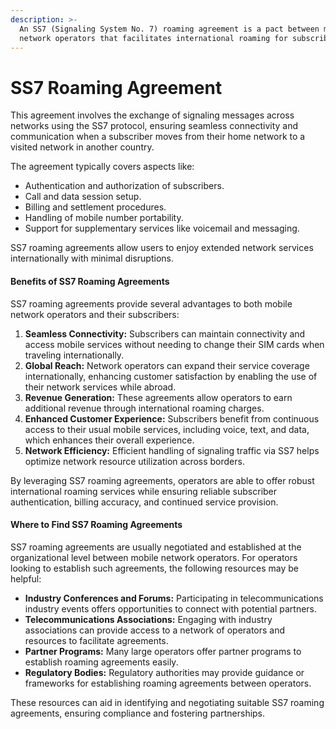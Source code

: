 ```yaml
---
description: >-
  An SS7 (Signaling System No. 7) roaming agreement is a pact between mobile
  network operators that facilitates international roaming for subscribers.
---
```


# SS7 Roaming Agreement

This agreement involves the exchange of signaling messages across networks using the SS7 protocol, ensuring seamless connectivity and communication when a subscriber moves from their home network to a visited network in another country.

The agreement typically covers aspects like:

* Authentication and authorization of subscribers.
* Call and data session setup.
* Billing and settlement procedures.
* Handling of mobile number portability.
* Support for supplementary services like voicemail and messaging.

SS7 roaming agreements allow users to enjoy extended network services internationally with minimal disruptions.

#### Benefits of SS7 Roaming Agreements

SS7 roaming agreements provide several advantages to both mobile network operators and their subscribers:

1. **Seamless Connectivity:** Subscribers can maintain connectivity and access mobile services without needing to change their SIM cards when traveling internationally.
2. **Global Reach:** Network operators can expand their service coverage internationally, enhancing customer satisfaction by enabling the use of their network services while abroad.
3. **Revenue Generation:** These agreements allow operators to earn additional revenue through international roaming charges.
4. **Enhanced Customer Experience:** Subscribers benefit from continuous access to their usual mobile services, including voice, text, and data, which enhances their overall experience.
5. **Network Efficiency:** Efficient handling of signaling traffic via SS7 helps optimize network resource utilization across borders.

By leveraging SS7 roaming agreements, operators are able to offer robust international roaming services while ensuring reliable subscriber authentication, billing accuracy, and continued service provision.

#### Where to Find SS7 Roaming Agreements

SS7 roaming agreements are usually negotiated and established at the organizational level between mobile network operators. For operators looking to establish such agreements, the following resources may be helpful:

* **Industry Conferences and Forums:** Participating in telecommunications industry events offers opportunities to connect with potential partners.
* **Telecommunications Associations:** Engaging with industry associations can provide access to a network of operators and resources to facilitate agreements.
* **Partner Programs:** Many large operators offer partner programs to establish roaming agreements easily.
* **Regulatory Bodies:** Regulatory authorities may provide guidance or frameworks for establishing roaming agreements between operators.

These resources can aid in identifying and negotiating suitable SS7 roaming agreements, ensuring compliance and fostering partnerships.
